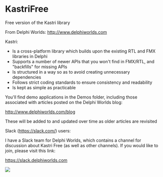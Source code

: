 # KastriFree

Free version of the Kastri library

From Delphi Worlds: http://www.delphiworlds.com

Kastri:

* Is a cross-platform library which builds upon the existing RTL and FMX libraries in Delphi
* Supports a number of newer APIs that you won't find in FMX/RTL, and "backfills" for missing APIs
* Is structured in a way so as to avoid creating unnecessary dependencies
* Follows strict coding standards to ensure consistency and readability
* Is kept as simple as practicable

You'll find demo applications in the Demos folder, including those associated with articles posted on the Delphi Worlds blog:

  http://www.delphiworlds.com/blog
  
These will be added to and updated over time as older articles are revisited

Slack (https://slack.com/) users:

I have a Slack team for Delphi Worlds, which contains a channel for discussion about Kastri Free (as well as other channels). If you would like to join, please visit this link:

  https://slack.delphiworlds.com

![](https://tokei.rs/b1/github/DelphiWorlds/KastriFree)
